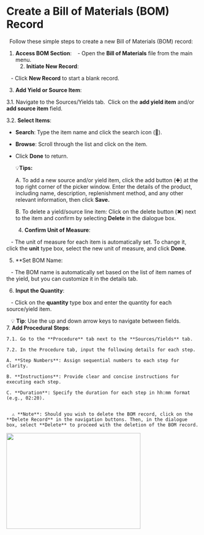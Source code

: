 # Create a Bill of Materials (BOM) Record

  Follow these simple steps to create a new Bill of Materials (BOM) record:

  1. **Access BOM Section**:
   - Open the **Bill of Materials** file from the main menu. <br>
   2. **Initiate New Record**:

   - Click **New Record** to start a blank record.

   3. **Add Yield or Source Item**:

3.1. Navigate to the Sources/Yields tab.  Click on the **add yield item** and/or **add source item** field.

3.2. **Select Items**:

- **Search**: Type the item name and click the search icon (🔎).

- **Browse**: Scroll through the list and click on the item.

- Click **Done** to return.

	💡**Tips:** 

	A. To add a new source and/or yield item, click the add button (✚) at the top right corner of the picker window. Enter the details of the product, including name, description, replenishment method, and any other relevant information, then click **Save.** 

	B. To delete a yield/source line item: Click on the delete button (✖︎) next to the item and confirm by selecting **Delete** in the dialogue box.

  4. **Confirm Unit of Measure**:

   - The unit of measure for each item is automatically set. To change it, click the **unit** type box, select the new unit of measure, and click **Done**.

  5. **Set BOM Name:

   - The BOM name is automatically set based on the list of item names of the yield, but you can customize it in the details tab. 

6. **Input the Quantity**:

   - Click on the **quantity** type box and enter the quantity for each source/yield item.

   💡 **Tip**: Use the up and down arrow keys to navigate between fields. <br>
7. **Add Procedural Steps**: 

	7.1. Go to the **Procedure** tab next to the **Sources/Yields** tab.

	7.2. In the Procedure tab, input the following details for each step. 

	A. **Step Numbers**: Assign sequential numbers to each step for clarity.    

	B. **Instructions**: Provide clear and concise instructions for executing each step.

	C. **Duration**: Specify the duration for each step in hh:mm format (e.g., 02:20).

	  
	  ⚠️ **Note**: Should you wish to delete the BOM record, click on the **Delete Record** in the navigation buttons. Then, in the dialogue box, select **Delete** to proceed with the deletion of the BOM record.


<img src="https://github.com/Fx-Professional-Services/HorizonDocs/blob/staging/Horizon%20User%20Guide/00%20Assets/55_create_a_BOMpng" width="350" height="250">